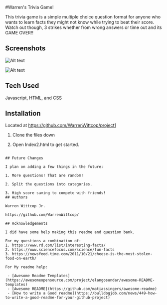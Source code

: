 #Warren's Trivia Game!

This trivia game is a simple multiple choice question format for anyone who wants to learn facts they might not know while trying to beat their score. Watch out though, 3 strikes whether from wrong answers or time out and its GAME OVER!!


## Screenshots

![Alt text](https://i.imgur.com/X4tgUfW.png "screen-1")

![Alt text](https://i.imgur.com/aMtkpRI.png "screen-2")

## Tech Used

Javascript, HTML, and CSS


## Installation

Located at https://github.com/WarrenWittcop/project1

1. Clone the files down

2. Open Index2.html to get started.
```
    
## Future Changes

I plan on adding a few things in the future:

1. More questions! That are random!

2. Split the questions into categories.

3. High score saving to compete with friends!
## Authors

Warren Wittcop Jr.

https://github.com/WarrenWittcop/

## Acknowledgements

I did have some help making this readme and question bank.

For my questions a combination of:
1. https://www.rd.com/list/interesting-facts/
2. https://www.sciencefocus.com/science/fun-facts
3. https://newsfeed.time.com/2011/10/21/cheese-is-the-most-stolen-food-on-earth/

For My readme help:

 - [Awesome Readme Templates](https://awesomeopensource.com/project/elangosundar/awesome-README-templates)
 - [Awesome README](https://github.com/matiassingers/awesome-readme)
 - [How to write a Good readme](https://bulldogjob.com/news/449-how-to-write-a-good-readme-for-your-github-project)